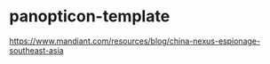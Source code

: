 # panopticon-template

https://www.mandiant.com/resources/blog/china-nexus-espionage-southeast-asia
